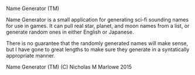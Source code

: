 Name Generator (TM)

 Name Generator is a small application for generating sci-fi sounding names for use in games. It can pull real star, planet, and moon names from a list, or generate random ones in either English or Japanese. 

 There is no guarantee that the randomly generated names will make sense, but I have gone to great lengths to make sure they generate in a syntatically appropriate manner.

Name Generator (TM)
(C) Nicholas M Marlowe 2015